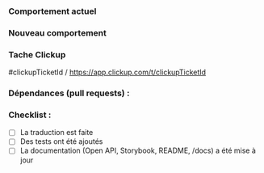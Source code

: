 ### Comportement actuel

### Nouveau comportement

### Tache Clickup

#clickupTicketId / https://app.clickup.com/t/clickupTicketId

### Dépendances (pull requests) :

<!-- Pensez à supprimer ce block si aucune PR n'est liée ! -->

### Checklist :
* [ ] La traduction est faite
* [ ] Des tests ont été ajoutés
* [ ] La documentation (Open API, Storybook, README, /docs) a été mise à jour

<!-- Pensez à supprimer ce block si aucune PR n'est liée ! -->

<!-- Si besoin, vous pouvez ajouter du contexte ou des informations supplémentaires -->
<!--
### Contexte

### Autres informations
-->

